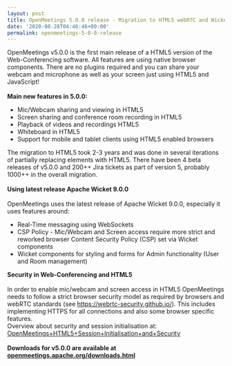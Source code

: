```yaml
---
layout: post
title: OpenMeetings 5.0.0 release - Migration to HTML5 webRTC and Wicket 9.0.0
date: '2020-08-28T04:46:46+00:00'
permalink: openmeetings-5-0-0-release
---
```

OpenMeetings v5.0.0 is the first main release of a HTML5 version of the Web-Conferencing software. All features are using native browser components. There are no plugins required and you can share your webcam and microphone as well as your screen just using HTML5 and JavaScript! 
 <br/>
 <br/>
<b>Main new features in 5.0.0:</b>
<ul>
<li>Mic/Webcam sharing and viewing in HTML5</li>
<li>Screen sharing and conference room recording in HTML5</li>
<li>Playback of videos and recordings HTML5</li>
<li>Whiteboard in HTML5</li>
<li>Support for mobile and tablet clients using HTML5 enabled browsers</li>
</ul>
The migration to HTML5 took 2-3 years and was done in several iterations of partially replacing elements with HTML5. There have been 4 beta releases of v5.0.0 and 200++ Jira tickets as part of version 5, probably 1000++ in the overall migration. 
<br/><br/>
<b>Using latest release Apache Wicket 9.0.0</b>
 <br/> <br/>
OpenMeetings uses the latest release of Apache Wicket 9.0.0, especially it uses features around:
<ul>
<li>Real-Time messaging using WebSockets</li>
<li>CSP Policy - Mic/Webcam and Screen access require more strict and reworked browser Content Security Policy (CSP) set via Wicket components</li>
<li>Wicket components for styling and forms for Admin functionality (User and Room management)</li>
</ul>
<b>Security in Web-Conferencing and HTML5</b>
 <br/> <br/>
In order to enable mic/webcam and screen access in HTML5 OpenMeetings needs to follow a strict browser security model as required by browsers and webRTC standards (see <a href="https://webrtc-security.github.io/" target="_BLANK">https://webrtc-security.github.io/</a>). This includes implementing HTTPS for all connections and also some browser specific features. <br/>
Overview about security and session initialisation at: <a href="https://cwiki.apache.org/confluence/display/OPENMEETINGS/OpenMeetings+HTML5+Session+Initialisation+and+Security" target="_BLANK">OpenMeetings+HTML5+Session+Initialisation+and+Security</a>
 <br/> <br/>
<b>Downloads for v5.0.0 are available at <a href="https://openmeetings.apache.org/downloads.html" href="_BLANK">openmeetings.apache.org/downloads.html</a></b>
 <br/> <br/>
